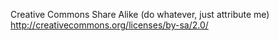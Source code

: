 Creative Commons Share Alike (do whatever, just attribute me)
http://creativecommons.org/licenses/by-sa/2.0/
